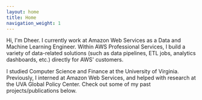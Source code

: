 ```yaml
---
layout: home
title: Home
navigation_weight: 1
---
```


Hi, I'm Dheer. I currently work at Amazon Web Services as a Data and Machine Learning Engineer. Within AWS Professional Services, I build a variety of data-related solutions (such as data pipelines, ETL jobs, analytics dashboards, etc.) directly for AWS' customers. 

I studied Computer Science and Finance at the University of Virginia. Previously, I interned at Amazon Web Services, and helped with research at the UVA Global Policy Center. Check out some of my past projects/publications below.